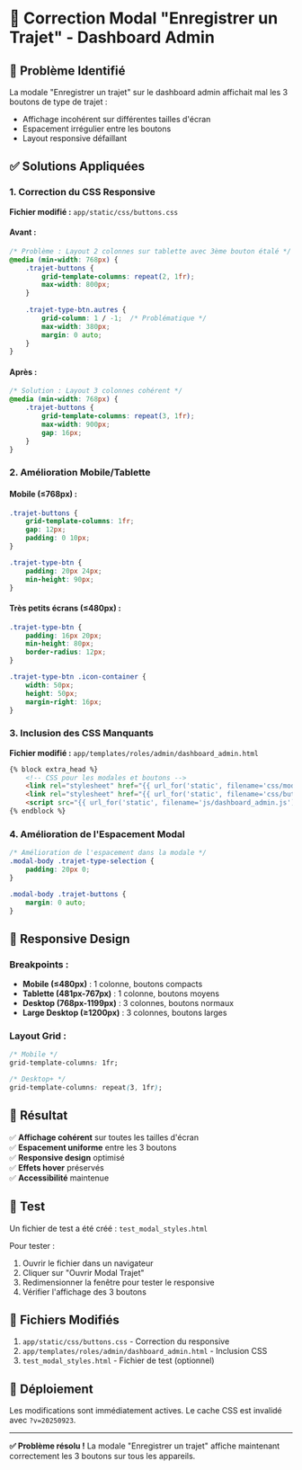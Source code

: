 # 🔧 Correction Modal "Enregistrer un Trajet" - Dashboard Admin

## 🚨 **Problème Identifié**

La modale "Enregistrer un trajet" sur le dashboard admin affichait mal les 3 boutons de type de trajet :
- Affichage incohérent sur différentes tailles d'écran
- Espacement irrégulier entre les boutons
- Layout responsive défaillant

## ✅ **Solutions Appliquées**

### 1. **Correction du CSS Responsive**

**Fichier modifié :** `app/static/css/buttons.css`

#### **Avant :**
```css
/* Problème : Layout 2 colonnes sur tablette avec 3ème bouton étalé */
@media (min-width: 768px) {
    .trajet-buttons {
        grid-template-columns: repeat(2, 1fr);
        max-width: 800px;
    }
    
    .trajet-type-btn.autres {
        grid-column: 1 / -1;  /* Problématique */
        max-width: 380px;
        margin: 0 auto;
    }
}
```

#### **Après :**
```css
/* Solution : Layout 3 colonnes cohérent */
@media (min-width: 768px) {
    .trajet-buttons {
        grid-template-columns: repeat(3, 1fr);
        max-width: 900px;
        gap: 16px;
    }
}
```

### 2. **Amélioration Mobile/Tablette**

#### **Mobile (≤768px) :**
```css
.trajet-buttons {
    grid-template-columns: 1fr;
    gap: 12px;
    padding: 0 10px;
}

.trajet-type-btn {
    padding: 20px 24px;
    min-height: 90px;
}
```

#### **Très petits écrans (≤480px) :**
```css
.trajet-type-btn {
    padding: 16px 20px;
    min-height: 80px;
    border-radius: 12px;
}

.trajet-type-btn .icon-container {
    width: 50px;
    height: 50px;
    margin-right: 16px;
}
```

### 3. **Inclusion des CSS Manquants**

**Fichier modifié :** `app/templates/roles/admin/dashboard_admin.html`

```html
{% block extra_head %}
    <!-- CSS pour les modales et boutons -->
    <link rel="stylesheet" href="{{ url_for('static', filename='css/modals.css') }}?v=20250923">
    <link rel="stylesheet" href="{{ url_for('static', filename='css/buttons.css') }}?v=20250923">
    <script src="{{ url_for('static', filename='js/dashboard_admin.js') }}?v=20250129"></script>
{% endblock %}
```

### 4. **Amélioration de l'Espacement Modal**

```css
/* Amélioration de l'espacement dans la modale */
.modal-body .trajet-type-selection {
    padding: 20px 0;
}

.modal-body .trajet-buttons {
    margin: 0 auto;
}
```

## 📱 **Responsive Design**

### **Breakpoints :**
- **Mobile (≤480px)** : 1 colonne, boutons compacts
- **Tablette (481px-767px)** : 1 colonne, boutons moyens  
- **Desktop (768px-1199px)** : 3 colonnes, boutons normaux
- **Large Desktop (≥1200px)** : 3 colonnes, boutons larges

### **Layout Grid :**
```css
/* Mobile */
grid-template-columns: 1fr;

/* Desktop+ */
grid-template-columns: repeat(3, 1fr);
```

## 🎯 **Résultat**

✅ **Affichage cohérent** sur toutes les tailles d'écran  
✅ **Espacement uniforme** entre les 3 boutons  
✅ **Responsive design** optimisé  
✅ **Effets hover** préservés  
✅ **Accessibilité** maintenue  

## 🧪 **Test**

Un fichier de test a été créé : `test_modal_styles.html`

Pour tester :
1. Ouvrir le fichier dans un navigateur
2. Cliquer sur "Ouvrir Modal Trajet"
3. Redimensionner la fenêtre pour tester le responsive
4. Vérifier l'affichage des 3 boutons

## 📝 **Fichiers Modifiés**

1. `app/static/css/buttons.css` - Correction du responsive
2. `app/templates/roles/admin/dashboard_admin.html` - Inclusion CSS
3. `test_modal_styles.html` - Fichier de test (optionnel)

## 🚀 **Déploiement**

Les modifications sont immédiatement actives. Le cache CSS est invalidé avec `?v=20250923`.

---

**✅ Problème résolu !** La modale "Enregistrer un trajet" affiche maintenant correctement les 3 boutons sur tous les appareils.
